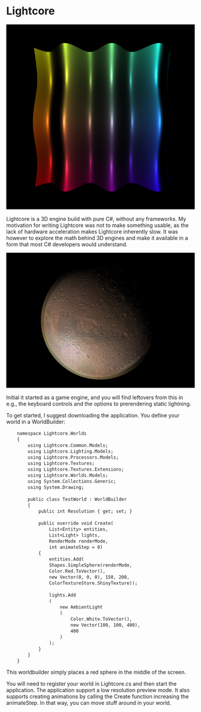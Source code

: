 # Lightcore

![Example](https://raw.githubusercontent.com/kristofferkjeldby/Lightcore/master/Examples/1.png)

Lightcore is a 3D engine build with pure C#, without any frameworks. My motivation for writing Lightcore was not to make something usable, as the lack of hardware acceleration makes Lightcore inherently slow. It was however to explore the math behind 3D engines and make it available in a form that most C# developers would understand.

![Mars rendered with transparent atmosphere](https://raw.githubusercontent.com/kristofferkjeldby/Lightcore/master/Examples/Transparent.png)

Initial it started as a game engine, and you will find leftovers from this in e.g., the keyboard controls and the options to prerendering static lightning.

To get started, I suggest downloading the application. You define your world in a WorldBuilder:
```
    namespace Lightcore.Worlds
    {
        using Lightcore.Common.Models;
        using Lightcore.Lighting.Models;
        using Lightcore.Processors.Models;
        using Lightcore.Textures;
        using Lightcore.Textures.Extensions;
        using Lightcore.Worlds.Models;
        using System.Collections.Generic;
        using System.Drawing;
    
        public class TestWorld : WorldBuilder
        {
            public int Resolution { get; set; }
    
            public override void Create(
	            List<Entity> entities, 
	            List<Light> lights, 
	            RenderMode renderMode, 
	            int animateStep = 0)
            {
                entities.Add(
                Shapes.SimpleSphere(renderMode, 
                Color.Red.ToVector(), 
                new Vector(0, 0, 0), 150, 200, 
                ColorTextureStore.ShinyTexture));
    
                lights.Add
                (
                    new AmbientLight
                    (
                        Color.White.ToVector(),
                        new Vector(100, 100, 400),
                        400
                    )
                );
            }
        }
    }
```

This worldbuilder simply places a red sphere in the middle of the screen.

You will need to register your world in Lightcore.cs and then start the application. The application support a low resolution preview mode. It also supports creating animations by calling the Create function increasing the animateStep. In that way, you can move stuff around in your world.

